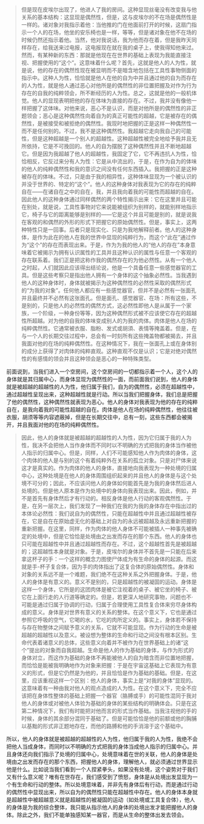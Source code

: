 <blockquote data-pid="Hy0oJE38">但是现在皮埃尔出现了，他进人了我的房间。这种显现丝毫没有改变我与他关系的基本结构：这显现是偶然性，但是，这与皮埃尔的不在场是偶然性是一样的。诸对象对我指示着他：当他推的门在他面前打开的时候，这扇门指示一个人的在场，他坐的安乐椅也是一样，等等，但是诸对象在他不在场的时候仍然还指示着他。当然，他对我说话，我为他而存在着，但是我昨天同样存在，给我送来过电报，这电报现在就在我的桌子上，使我得知他来过。然而，有某种新的东西：那就是他现在在世界的基础上表现为我能直接注视、把握使用的“这个”。这意味着什么呢？首先，这就是他人的人为性，就是说，他的存在的偶然性现在被显明而不是暗含地包括在工具性事物侧面的指示中。这种人为性，恰恰就是他人在他的自为中并且通过他的自为而存在的人为性，就是他人通过恶心对他所是的偶然性的非位置把握及对作为行为存在的自我的纯粹领会，所不断经历的人为性。总之，这就是他的一般机体觉。他人的显现表明把他的存在体味为直接的存在。不过，我并没有像他一样把握了这体味。对他来说，恶心不是认识，而是对他所是的偶然性的非正题领会；恶心是这种偶然性向着自为的真正可能性的超越，它是被存在的偶然性，是被接受和被拒绝的偶然性。我现时地把握的正是这样一种偶然性一而不是任何别的。不过，我不是这种偶然性。我超越它走向我自己的可能性，但是这种超越是一个别人的超越性。这种超越性被完全地给予我并且无所依持，它是不可挽回的。他人的自为摆脱了这种偶然性并且不断地超越它。但是因为我超越了他人的超越性，我固定了它，它不再违抗人为性，恰恰相反，它反过来分有人为性：它是从中流出的，于是，在作为自为的体味的他人的纯粹偶然性和我的意识之间没有任何东西插入。我把握的正是这种被存在的体味。不过，只是由于我的相异性，这种体味显现为一个被认识的并没于世界的、特定的“这个”。他人的这种身体对我表现为它的存在的纯粹自在——在诸自在之中的自在，我，并且我向着我的可能性而超越的自在。因此他人的这种身体通过同样偶然的两个特性揭示出来：它在这里并且可能在别处，就是说，工具性事物对它来说能被组织为别样的，就能别样地指示它，椅子与它的距离能够是别样的——它是这个并且可能是别的，就是说我在客观的和偶然的外形的形式下把握它的原始偶然性。但是，事实上，这两种特性只是一回事。后者只是现实化、只是为我地解释前者。他人的这种身体，是作为此在的他人在我的世界中显现的纯粹行为，而这个“此在”通过作为“这个”的存在而表现出来。于是，作为为我的他人的“他人的存在”本身意味着它被揭示为拥有认识属性的工具并且这种认识的属性与任意一个客观的存在联系着。我们正是把这称作我的偶然存在的为他必然性。从有一个他人之时起，人们就因此应该得出结论说，他是一个具备任意一些感觉器官的工具。但是这些考察只是指出他人拥有一个身体的这个抽象必然性。当我遇到他人的这种身体时，身体就被揭示为这种偶然性的必然性采取的偶然形式的“为我的对象”。任何他人都应有一些感觉器官，但并不是必然有一张面孔并且最终并不必然有这张面孔。但是面孔、感觉器官、在场：所有这些，不是别的，只是他人的必然性的偶然方式，这必然性即他人是从属于一个家族，一个阶级，一种身份等等，因为这种偶然形式被不应该使它存在的超越性所超越。对为他的自我的体味变成别人的为我的肉体。肉体是他人在场的纯粹偶然性。它通常被衣服、脂粉、发式或胡須、表情等掩盖着。但是，在与一个人的长期交往过程中，总会有一时刻所有这些掩盖物都被揭去，并且我面对他的在场的纯粹偶然性。在这种情况下，我在一张面孔上或在身体别的成分上获得了对肉体的纯粹直观。这种直观不仅是认识；它是对绝对偶然性的有感情的领会并且这种领会是恶心的一种特殊类型。</blockquote><p data-pid="BpETWcHw">前面说到，当我们进入一个空房间，这个空房间的一切都指示着一个人，这个人的身体就是其归属中心，而身体显现为偶然性的一面，而前面我们说到，他人的身体就是被超越的超越性的人为性，他归属于我们，自为的偶然性，必须在超越性中，通过超越性呈现出来，这种超越性就是行动。所以当我们把握身体，我们总是把握了他的偶然性，这种偶然性就表现为恶心。他人的身体对我表现为他的存在的纯粹自在，是我向着我的可能性超越的自在。肉体是他人在场的纯粹偶然性，他往往被衣服，胡须等等内容遮蔽掉，但是在长期交往中，总有一刻，这些东西都会被揭开，并且我面对他的在场的纯粹偶然性。</p><blockquote data-pid="06sOB8a3">因此，他人的身体就是被超越的超越性的人为性，因为它归属于我的人为性，我决不会把他人当作身体而不同时以不明确的方式把我的身体当作被他人指示的归属中心。但是，同样，人们不可能感知他人作为肉体的身体，这个肉体的他人是与别的这个有着纯粹外在关系的孤立对象。只是对尸体来说这才是真实的。作为肉体的他人的身体，直接地向我表现为一种处境的归属中心，这种处境是在他人的身体周围组织起来的并且他人的身体是与这个处境不可分的；因此，不应该问他人的身体如何能首先是为我的身体然后进人处境的。但是他人原本是作为处境中的身体向我表现出来。因此，例如，并不是首先有身体然后才有行动的。相反身体是他人行动的客观偶然性。于是，在另一层次上，我们发现了一种我们在我的为我的身体存在中指出过的本体论必然性：我们说自为的偶然性，只能在超越性中并且通过超越性被存在，它是自在在原始虚无化的基础上对自为的永远被超越及永远重新把握的重新把握。在这里，同样，作为肉体的他人身体不可能被插人一种事先被确定的处境中，但是它恰恰是处境由之出发而存在的那个东西。他人的身体也只可能在超越性中并且通过超越性而存在。不过，这个超越性首先是被超越的；这超越性本身就是对象。于是，皮埃尔的身体并不首先是一只能在后来拿这杯子的手：一个这样的概念力图使尸体成为有生命的身体的起源。而这就是手-杯子复合体，因为手的肉体指出了这复合体的原始偶然性。身体和对象的关系远不是一个难题，我们绝不在这种关系之外把握身体。于是，他人的身体是有意义的。意义不是别的，只是超越性的被凝固的运动。身体是这样一个身体，它所是的这团肉体是被它注视着的桌子、被它坐的椅子、被它在上面行走的人行道等确定的。但是，若更深人地研究事物，问题也不·可能是通过归属于协调的行动，归属于合理使用工具性复合体来穷尽身体构成的意义。身体是对世界有意义的关系的整体。在这个意义下，它也是通过参照它呼吸的空气，它喝的水，它吃的肉所定义的。事实上，身体若不保持与存在物整体之间赋予意义的关系，它就不可能显现。作为行动的生命是被超越的超越性以及意义。被设想为整体的生命和行动之间没有根本区别。生命代表着诸意义的总体，这些意义向着并不被作为在世界基础上的诸“这个”提出的对象而自我超越。生命是他人的作为基础的身体，与作为形式的身体对立，而这作为基础的身体不再能被他人的自为暗含而非位置地把握，而恰恰是能被我明确地作为对象来把握：于是在宇宙这基础上它表现为有意义的形式，但是它仍然是为他的，并且恰恰是作为基础的基础。但是，在这里，应该重视这样一个区别：他人的身体，事实上是“对我的身体”显现的。这意味着有一种由我对他人的观点造成的人为性。在这个意义下，完全不应该把在身体性整体的基础上把握一个器官（胳膊或手）的可能性混同于我对他人的身体或对被他人体验为基础的身体的某些结构的明确体会。只是在这第二种情况下，我们有时能把对他而言的形式当作基础。当我注视他的手的时候，身体的其余部分混同于基础了。但是可能恰恰是他的前额或他的胸脯以基黜的形式非正题地存在，而他的路膊和他的手消溶于这个基础中。</blockquote><p data-pid="urDVhi7V">所以，他人的身体就是被超越的超越性的人为性，他归属于我的人为性，我绝不会把他人当成身体，而同时以不明确的方式把我的身体当成他人指示的归属中心。并且身体还向我们指示了处境的归属中心，处境意味着在世的关联，他人的身体是处境由之出发而存在的那个东西，把握他人的身体，理解他人，就必须通过世界显示他是什么。比如说当我们看到一个人捏紧拳头，如果没有处境，这个姿势对于我们又有什么意义呢？唯有在世存在，我们感受到了愤怒，身体是从处境出发显现为一个有生命和行动的整体。所以处境意味着，并非先有身体后有行动，而是通过行动的偶然性中显现出来，所以自为的偶然性只能在超越性中存在。他人的身体本身就是超越性中被超越意义就是超越性的被凝固的运动（如处境或工具复合体），他人的身体是为我的综合整体，我只能从指示他人的身体的处境出发才能把握他人的身体。除此之外，我们不能单独感知某一器官，而是从生命的整体出发去领会。</p><p></p>